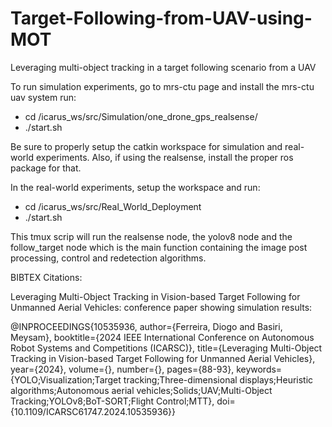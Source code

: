 # Target-Following-from-UAV-using-MOT
Leveraging multi-object tracking in a target following scenario from a UAV

To run simulation experiments, go to mrs-ctu page and install the mrs-ctu uav system
run:
*   cd /icarus_ws/src/Simulation/one_drone_gps_realsense/
*   ./start.sh

Be sure to properly setup the catkin workspace for simulation and real-world experiments. Also, if using the realsense, install the proper ros package for that.

In the real-world experiments, setup the workspace and run:

*   cd /icarus_ws/src/Real_World_Deployment
*   ./start.sh

This tmux scrip will run the realsense node, the yolov8 node and the follow_target node which is the main function containing the image post processing, control and redetection algorithms.



BIBTEX Citations:

Leveraging Multi-Object Tracking in Vision-based Target Following for Unmanned Aerial Vehicles: conference paper showing simulation results:

@INPROCEEDINGS{10535936,
  author={Ferreira, Diogo and Basiri, Meysam},
  booktitle={2024 IEEE International Conference on Autonomous Robot Systems and Competitions (ICARSC)}, 
  title={Leveraging Multi-Object Tracking in Vision-based Target Following for Unmanned Aerial Vehicles}, 
  year={2024},
  volume={},
  number={},
  pages={88-93},
  keywords={YOLO;Visualization;Target tracking;Three-dimensional displays;Heuristic algorithms;Autonomous aerial vehicles;Solids;UAV;Multi-Object Tracking;YOLOv8;BoT-SORT;Flight Control;MTT},
  doi={10.1109/ICARSC61747.2024.10535936}}

